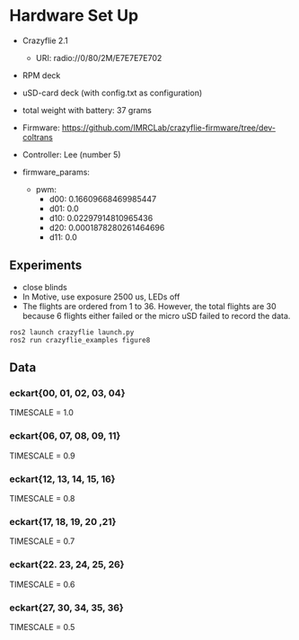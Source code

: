 # Hardware Set Up

* Crazyflie 2.1
    * URI: radio://0/80/2M/E7E7E7E702
* RPM deck
* uSD-card deck (with config.txt as configuration)
* total weight with battery: 37 grams

* Firmware: https://github.com/IMRCLab/crazyflie-firmware/tree/dev-coltrans
* Controller: Lee (number 5)
* firmware_params:
    - pwm:
        -  d00: 0.16609668469985447
        -  d01: 0.0
        -  d10: 0.02297914810965436
        -  d20: 0.0001878280261464696
        -  d11: 0.0

## Experiments

* close blinds
* In Motive, use exposure 2500 us, LEDs off
* The flights are ordered from 1 to 36. However, the total flights are 30 because 6 flights either failed or the micro uSD failed to record the data.
```
ros2 launch crazyflie launch.py
ros2 run crazyflie_examples figure8
```

## Data 

### eckart{00, 01, 02, 03, 04}

TIMESCALE = 1.0

### eckart{06, 07, 08, 09, 11}

TIMESCALE = 0.9

### eckart{12, 13, 14, 15, 16}

TIMESCALE = 0.8

### eckart{17, 18, 19, 20 ,21}

TIMESCALE = 0.7

### eckart{22. 23, 24, 25, 26}

TIMESCALE = 0.6

### eckart{27, 30, 34, 35, 36}

TIMESCALE = 0.5
